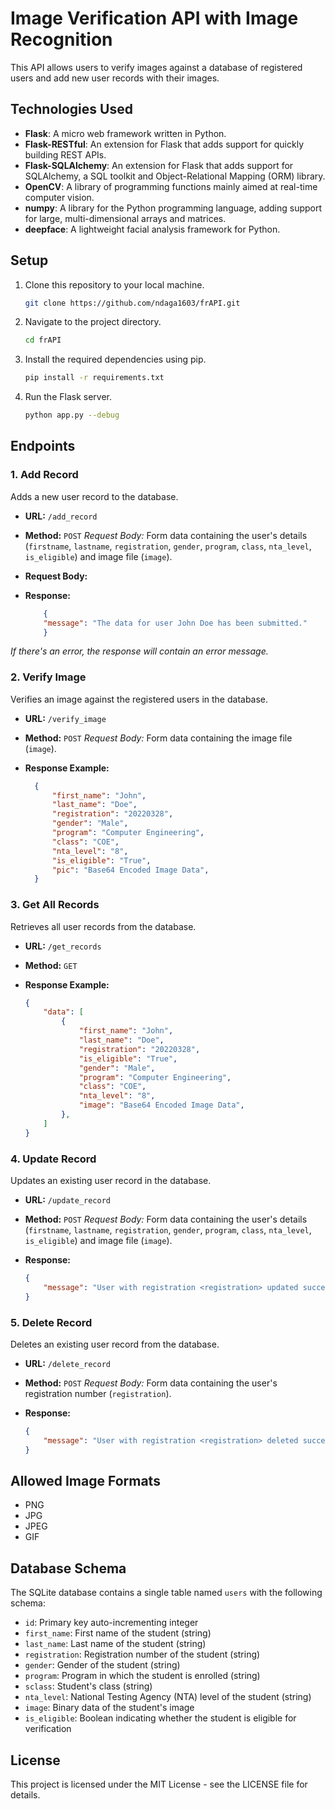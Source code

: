 # Image Verification API with Image Recognition

This API allows users to verify images against a database of registered users and add new user records with their images.

## Technologies Used

- **Flask**: A micro web framework written in Python.
- **Flask-RESTful**: An extension for Flask that adds support for quickly building REST APIs.
- **Flask-SQLAlchemy**: An extension for Flask that adds support for SQLAlchemy, a SQL toolkit and Object-Relational Mapping (ORM) library.
- **OpenCV**: A library of programming functions mainly aimed at real-time computer vision.
- **numpy**: A library for the Python programming language, adding support for large, multi-dimensional arrays and matrices.
- **deepface**: A lightweight facial analysis framework for Python.

## Setup

1. Clone this repository to your local machine.

    ```bash
    git clone https://github.com/ndaga1603/frAPI.git
    ```

2. Navigate to the project directory.

    ```bash
    cd frAPI
    ```

3. Install the required dependencies using pip.

    ```bash
    pip install -r requirements.txt
    ```

4. Run the Flask server.

    ```bash
    python app.py --debug
    ```

## Endpoints

### 1. Add Record

Adds a new user record to the database.

- **URL:** `/add_record`
- **Method:** `POST`
    *Request Body:* Form data containing the user's details (`firstname`, `lastname`, `registration`, `gender`, `program`, `class`, `nta_level`, `is_eligible`) and image file (`image`).
- **Request Body:**

- **Response:**

    ```json
        {
        "message": "The data for user John Doe has been submitted."
        }

*If there's an error, the response will contain an error message.*

### 2. Verify Image

Verifies an image against the registered users in the database.

- **URL:** `/verify_image`
- **Method:** `POST`
    *Request Body:* Form data containing the image file (`image`).

- **Response Example:**

  ```json
    {
        "first_name": "John",
        "last_name": "Doe",
        "registration": "20220328",
        "gender": "Male",
        "program": "Computer Engineering",
        "class": "COE",
        "nta_level": "8",
        "is_eligible": "True",
        "pic": "Base64 Encoded Image Data",
    }

### 3. Get All Records

Retrieves all user records from the database.

- **URL:** `/get_records`
- **Method:** `GET`

- **Response Example:**

    ```json
    {
        "data": [
            {
                "first_name": "John",
                "last_name": "Doe",
                "registration": "20220328",
                "is_eligible": "True",
                "gender": "Male",
                "program": "Computer Engineering",
                "class": "COE",
                "nta_level": "8",
                "image": "Base64 Encoded Image Data",
            },
        ]
    }

### 4. Update Record

Updates an existing user record in the database.

- **URL:** `/update_record`
- **Method:** `POST`
    *Request Body:* Form data containing the user's details (`firstname`, `lastname`, `registration`, `gender`, `program`, `class`, `nta_level`, `is_eligible`) and image file (`image`).

- **Response:**

    ```json
    {
        "message": "User with registration <registration> updated successfully"
    }

### 5. Delete Record

Deletes an existing user record from the database.

- **URL:** `/delete_record`
- **Method:** `POST`
    *Request Body:* Form data containing the user's registration number (`registration`).

- **Response:**

    ```json
    {
        "message": "User with registration <registration> deleted successfully"
    }

## Allowed Image Formats

- PNG
- JPG
- JPEG
- GIF

## Database Schema

The SQLite database contains a single table named `users` with the following schema:

- `id`: Primary key auto-incrementing integer
- `first_name`: First name of the student (string)
- `last_name`: Last name of the student (string)
- `registration`: Registration number of the student (string)
- `gender`: Gender of the student (string)
- `program`: Program in which the student is enrolled (string)
- `sclass`: Student's class (string)
- `nta_level`: National Testing Agency (NTA) level of the student (string)
- `image`: Binary data of the student's image
- `is_eligible`: Boolean indicating whether the student is eligible for verification

## License

This project is licensed under the MIT License - see the LICENSE file for details.
